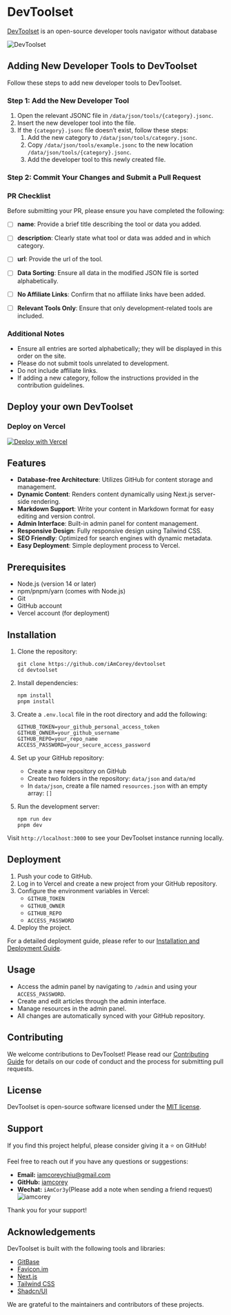 # DevToolset

[DevToolset](https://DevToolset.net/) is an open-source developer tools navigator without database

![DevToolset](https://img.magicbox.tools/screenshot_img/devtoolset.png)


## Adding New Developer Tools to DevToolset

Follow these steps to add new developer tools to DevToolset.

### Step 1: Add the New Developer Tool

1. Open the relevant JSONC file in `/data/json/tools/{category}.jsonc`.
2. Insert the new developer tool into the file.
3. If the `{category}.jsonc` file doesn’t exist, follow these steps:
     1. Add the new category to `/data/json/tools/category.jsonc`.
     2. Copy `/data/json/tools/example.jsonc` to the new location `/data/json/tools/{category}.jsonc`.
     3. Add the developer tool to this newly created file.

### Step 2: Commit Your Changes and Submit a Pull Request

### PR Checklist

Before submitting your PR, please ensure you have completed the following:

- [ ] **name**: Provide a brief title describing the tool or data you added.
- [ ] **description**: Clearly state what tool or data was added and in which category.
- [ ] **url**: Provide the url of the tool.
- [ ] **Data Sorting**: Ensure all data in the modified JSON file is sorted alphabetically.
- [ ] **No Affiliate Links**: Confirm that no affiliate links have been added.
- [ ] **Relevant Tools Only**: Ensure that only development-related tools are included.



### Additional Notes
- Ensure all entries are sorted alphabetically; they will be displayed in this order on the site.
- Please do not submit tools unrelated to development.
- Do not include affiliate links.
- If adding a new category, follow the instructions provided in the contribution guidelines.




## Deploy your own DevToolset

### Deploy on Vercel

[![Deploy with Vercel](https://vercel.com/button)](https://vercel.com/new/clone?repository-url=https%3A%2F%2Fgithub.com%2FiAmCorey%2Fdevtoolset&project-name=devtoolset&repository-name=devtoolset&external-id=https%3A%2F%2Fgithub.com%2FiAmCoreye%2Fdevtoolset%2Ftree%2Fmain)


## Features

- **Database-free Architecture**: Utilizes GitHub for content storage and management.
- **Dynamic Content**: Renders content dynamically using Next.js server-side rendering.
- **Markdown Support**: Write your content in Markdown format for easy editing and version control.
- **Admin Interface**: Built-in admin panel for content management.
- **Responsive Design**: Fully responsive design using Tailwind CSS.
- **SEO Friendly**: Optimized for search engines with dynamic metadata.
- **Easy Deployment**: Simple deployment process to Vercel.

## Prerequisites

- Node.js (version 14 or later)
- npm/pnpm/yarn (comes with Node.js)
- Git
- GitHub account
- Vercel account (for deployment)

## Installation

1. Clone the repository:
   ```
   git clone https://github.com/iAmCorey/devtoolset
   cd devtoolset
   ```

2. Install dependencies:
   ```
   npm install
   pnpm install
   ```

3. Create a `.env.local` file in the root directory and add the following:
   ```
   GITHUB_TOKEN=your_github_personal_access_token
   GITHUB_OWNER=your_github_username
   GITHUB_REPO=your_repo_name
   ACCESS_PASSWORD=your_secure_access_password
   ```

4. Set up your GitHub repository:
   - Create a new repository on GitHub
   - Create two folders in the repository: `data/json` and `data/md`
   - In `data/json`, create a file named `resources.json` with an empty array: `[]`

5. Run the development server:
   ```
   npm run dev
   pnpm dev
   ```

Visit `http://localhost:3000` to see your DevToolset instance running locally.

## Deployment

1. Push your code to GitHub.
2. Log in to Vercel and create a new project from your GitHub repository.
3. Configure the environment variables in Vercel:
   - `GITHUB_TOKEN`
   - `GITHUB_OWNER`
   - `GITHUB_REPO`
   - `ACCESS_PASSWORD`
4. Deploy the project.

For a detailed deployment guide, please refer to our [Installation and Deployment Guide](/data/md/deploy-own-devtoolset.md).

## Usage

- Access the admin panel by navigating to `/admin` and using your `ACCESS_PASSWORD`.
- Create and edit articles through the admin interface.
- Manage resources in the admin panel.
- All changes are automatically synced with your GitHub repository.

## Contributing

We welcome contributions to DevToolset! Please read our [Contributing Guide](/data/md/add-new-developer-tools.md) for details on our code of conduct and the process for submitting pull requests.

## License

DevToolset is open-source software licensed under the [MIT license](./LICENSE).

## Support

If you find this project helpful, please consider giving it a ⭐ on GitHub!

Feel free to reach out if you have any questions or suggestions:

- **Email:** [iamcoreychiu@gmail.com](mailto:iamcoreychiu@gmail.com)
- **GitHub:** [iamcorey](https://github.com/iamcorey)
- **Wechat:** `iAmCor3y`(Please add a note when sending a friend request)
![iamcorey](https://img.magicbox.tools/screenshot_img/iamcoreywechat.jpg) 


Thank you for your support!


## Acknowledgements

DevToolset is built with the following tools and libraries:
- [GitBase](https://gitbase.app/) 
- [Favicon.im](https://favicon.im/) 
- [Next.js](https://nextjs.org/)
- [Tailwind CSS](https://tailwindcss.com/)
- [Shadcn/UI](https://ui.shadcn.com/)

We are grateful to the maintainers and contributors of these projects.